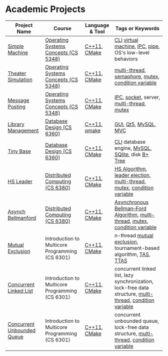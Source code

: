 # Academic Projects

| Project Name                     | Course                                          | Language & Tool                | Tags or Keywords                                                                                                      |
|----------------------------------|-------------------------------------------------|--------------------------------|-----------------------------------------------------------------------------------------------------------------------|
| [Simple Machine][p0]             | [Operating Systems Concepts (CS 5348)][os]      | [C++11][cpp11], [CMake][cmake] | [CLI][cli] [virtual machine][vm], [IPC][ipc], [pipe][pp], OS's low-level behaviors                                    |
| [Theater Simulation][p1]         | [Operating Systems Concepts (CS 5348)][os]      | [C++11][cpp11], [CMake][cmake] | [multi-thread][mt], [semaphore][sem], [mutex][lock], [condition variable][cv]                                         |
| [Message Posting][p2]            | [Operating Systems Concepts (CS 5348)][os]      | [C++11][cpp11], [CMake][cmake] | [IPC][ipc], [socket][so], server, [multi-thread][mt], [mutex][lock]                                                   |
| [Library Management][p3]         | [Database Design (CS 6360)][dd]                 | [C++11][cpp11], [qmake][qmake] | [GUI][gui], [Qt5][qt], [MySQL][mysql], [MVC][mvc]                                                                     |
| [Tiny Base][p4]                  | [Database Design (CS 6360)][dd]                 | [C++11][cpp11], [CMake][cmake] | [CLI][cli] database engine, [MySQL][mysql], [SQlite][sqlite], disk [B+ Tree][bpt]                                     |
| [HS Leader][p5]                  | [Distributed Computing (CS 6380)][dc]           | [C++11][cpp11], [CMake][cmake] | [HS Algorithm][hs], [leader election][le], [multi-thread][mt], [mutex][lock], [condition variable][cv]                |
| [Asynch Bellmanford][p6]         | [Distributed Computing (CS 6380)][dc]           | [C++11][cpp11], [CMake][cmake] | [Asynchronous Bellman–Ford Algorithm][bf], [multi-thread][mt], [mutex][lock], [condition variable][cv]                |
| [Mutual Exclusion][p7]           | Introduction to Multicore Programming (CS 6301) | [C++11][cpp11], [CMake][cmake] | n-thread [mutual exclusion][me], tournament-based algorithm, [TAS][tas], [TTAS][ttas]                                 |
| [Concurrent Linked List][p8]     | Introduction to Multicore Programming (CS 6301) | [C++11][cpp11], [CMake][cmake] | concurrent linked list, lazy synchronization, lock-free data structure, [multi-thread][mt], [condition variable][cv]  |
| [Concurrent Unbounded Queue][p9] | Introduction to Multicore Programming (CS 6301) | [C++11][cpp11], [CMake][cmake] | concurrent unbounded queue, lock-free data structure, [multi-thread][mt], [condition variable][cv]                    |

[p0]: https://github.com/lsmgeb89/simple_machine
[p1]: https://github.com/lsmgeb89/theater_simulation
[p2]: https://github.com/lsmgeb89/message_posting
[p3]: https://github.com/lsmgeb89/library_management
[p4]: https://github.com/lsmgeb89/tiny_base
[p5]: https://github.com/lsmgeb89/hs_leader
[p6]: https://github.com/lsmgeb89/asynch_bellman_ford
[p7]: https://github.com/lsmgeb89/mutual_exclusion
[p8]: https://github.com/lsmgeb89/concurrent_linked_list
[p9]: https://github.com/lsmgeb89/concurrent_unbounded_queue

[os]: https://catalog.utdallas.edu/2016/graduate/courses/cs5348
[dd]: https://catalog.utdallas.edu/2016/graduate/courses/cs6360
[dc]: https://catalog.utdallas.edu/2016/graduate/courses/cs6380

[cpp11]: https://en.wikipedia.org/wiki/C%2B%2B11
[cmake]: https://cmake.org/
[qmake]: https://en.wikipedia.org/wiki/Qmake

[vm]: https://en.wikipedia.org/wiki/Virtual_machine
[ipc]: https://en.wikipedia.org/wiki/Inter-process_communication
[pp]: https://en.wikipedia.org/wiki/Pipeline_(Unix)
[mt]: https://en.wikipedia.org/wiki/Thread_(computing)
[sem]: https://en.wikipedia.org/wiki/Semaphore_(programming)
[lock]: https://en.wikipedia.org/wiki/Lock_(computer_science)
[cv]: https://en.wikipedia.org/wiki/Monitor_(synchronization)
[so]: https://en.wikipedia.org/wiki/Network_socket
[gui]: https://en.wikipedia.org/wiki/Graphical_user_interface
[qt]: https://en.wikipedia.org/wiki/Qt_(software)
[mysql]: https://en.wikipedia.org/wiki/MySQL
[MVC]: https://en.wikipedia.org/wiki/Model%E2%80%93view%E2%80%93controller
[cli]: https://en.wikipedia.org/wiki/Command-line_interface
[sqlite]: https://en.wikipedia.org/wiki/SQLite
[bpt]: https://en.wikipedia.org/wiki/B%2B_tree
[hs]: https://en.wikipedia.org/wiki/HS_algorithm
[le]: https://en.wikipedia.org/wiki/Leader_election
[bf]: https://en.wikipedia.org/wiki/Bellman%E2%80%93Ford_algorithm
[me]: https://en.wikipedia.org/wiki/Mutual_exclusion
[tas]: https://en.wikipedia.org/wiki/Test-and-set
[ttas]: https://en.wikipedia.org/wiki/Test_and_test-and-set
